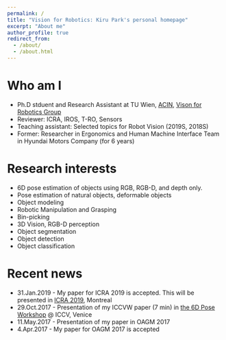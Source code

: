```yaml
---
permalink: /
title: "Vision for Robotics: Kiru Park's personal homepage"
excerpt: "About me"
author_profile: true
redirect_from:
  - /about/
  - /about.html
---
```


Who am I
===
- Ph.D stduent and Research Assistant at TU Wien, [ACIN](https://www.acin.tuwien.ac.at/en/), [Vison for Robotics Group](https://www.acin.tuwien.ac.at/en/vision-for-robotics/)
- Reviewer: ICRA, IROS, T-RO, Sensors
- Teaching assistant: Selected topics for Robot Vision (2019S, 2018S)
- Former: Researcher in Ergonomics and Human Machine Interface Team in Hyundai Motors Company (for 6 years)

Research interests
===
- 6D pose estimation of objects using RGB, RGB-D, and depth only.
- Pose estimation of natural objects, deformable objects
- Object modeling
- Robotic Manipulation and Grasping
- Bin-picking
- 3D Vision, RGB-D perception
- Object segmentation
- Object detection
- Object classification

Recent news
===
- 31.Jan.2019 - My paper for ICRA 2019 is accepted. This will be presented in [ICRA 2019](https://www.icra2019.org/), Montreal
- 29.Oct.2017 - Presentation of my ICCVW paper (7 min) in [the 6D Pose Workshop]((http://cmp.felk.cvut.cz/sixd/workshop_2017/)) @ ICCV, Venice
- 11.May.2017 - Presentation of my paper in OAGM 2017
- 4.Apr.2017 - My paper for OAGM 2017 is accepted
